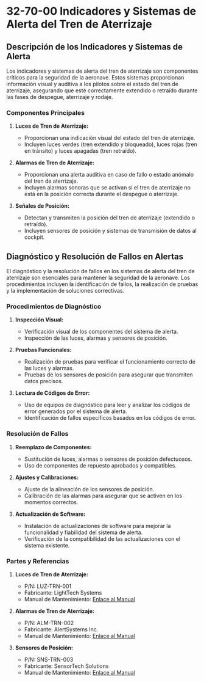 # 32-70-00 Indicadores y Sistemas de Alerta del Tren de Aterrizaje

## Descripción de los Indicadores y Sistemas de Alerta

Los indicadores y sistemas de alerta del tren de aterrizaje son componentes críticos para la seguridad de la aeronave. Estos sistemas proporcionan información visual y auditiva a los pilotos sobre el estado del tren de aterrizaje, asegurando que esté correctamente extendido o retraído durante las fases de despegue, aterrizaje y rodaje.

### Componentes Principales

1. **Luces de Tren de Aterrizaje:**
   - Proporcionan una indicación visual del estado del tren de aterrizaje.
   - Incluyen luces verdes (tren extendido y bloqueado), luces rojas (tren en tránsito) y luces apagadas (tren retraído).

2. **Alarmas de Tren de Aterrizaje:**
   - Proporcionan una alerta auditiva en caso de fallo o estado anómalo del tren de aterrizaje.
   - Incluyen alarmas sonoras que se activan si el tren de aterrizaje no está en la posición correcta durante el despegue o aterrizaje.

3. **Señales de Posición:**
   - Detectan y transmiten la posición del tren de aterrizaje (extendido o retraído).
   - Incluyen sensores de posición y sistemas de transmisión de datos al cockpit.

## Diagnóstico y Resolución de Fallos en Alertas

El diagnóstico y la resolución de fallos en los sistemas de alerta del tren de aterrizaje son esenciales para mantener la seguridad de la aeronave. Los procedimientos incluyen la identificación de fallos, la realización de pruebas y la implementación de soluciones correctivas.

### Procedimientos de Diagnóstico

1. **Inspección Visual:**
   - Verificación visual de los componentes del sistema de alerta.
   - Inspección de las luces, alarmas y sensores de posición.

2. **Pruebas Funcionales:**
   - Realización de pruebas para verificar el funcionamiento correcto de las luces y alarmas.
   - Pruebas de los sensores de posición para asegurar que transmiten datos precisos.

3. **Lectura de Códigos de Error:**
   - Uso de equipos de diagnóstico para leer y analizar los códigos de error generados por el sistema de alerta.
   - Identificación de fallos específicos basados en los códigos de error.

### Resolución de Fallos

1. **Reemplazo de Componentes:**
   - Sustitución de luces, alarmas o sensores de posición defectuosos.
   - Uso de componentes de repuesto aprobados y compatibles.

2. **Ajustes y Calibraciones:**
   - Ajuste de la alineación de los sensores de posición.
   - Calibración de las alarmas para asegurar que se activen en los momentos correctos.

3. **Actualización de Software:**
   - Instalación de actualizaciones de software para mejorar la funcionalidad y fiabilidad del sistema de alerta.
   - Verificación de la compatibilidad de las actualizaciones con el sistema existente.

### Partes y Referencias

1. **Luces de Tren de Aterrizaje:**
   - P/N: LUZ-TRN-001
   - Fabricante: LightTech Systems
   - Manual de Mantenimiento: [Enlace al Manual](https://example.com/manuales/luces)

2. **Alarmas de Tren de Aterrizaje:**
   - P/N: ALM-TRN-002
   - Fabricante: AlertSystems Inc.
   - Manual de Mantenimiento: [Enlace al Manual](https://example.com/manuales/alarmas)

3. **Sensores de Posición:**
   - P/N: SNS-TRN-003
   - Fabricante: SensorTech Solutions
   - Manual de Mantenimiento: [Enlace al Manual](https://example.com/manuales/sensores)
